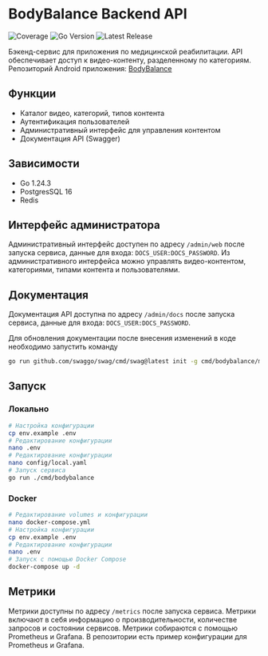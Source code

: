 # BodyBalance Backend API

![Coverage](https://img.shields.io/badge/Coverage-61.5%25-green)
![Go Version](https://img.shields.io/badge/Go-1.24.3-blue)
![Latest Release](https://img.shields.io/badge/Release-0.5.5-blue)

Бэкенд-сервис для приложения по медицинской реабилитации. API обеспечивает доступ к видео-контенту, разделенному по категориям.
Репозиторий Android приложения: [BodyBalance](https://github.com/DecardCain21/BodyBalance)
## Функции

- Каталог видео, категорий, типов контента
- Аутентификация пользователей
- Административный интерфейс для управления контентом
- Документация API (Swagger)

## Зависимости

- Go 1.24.3
- PostgresSQL 16
- Redis

## Интерфейс администратора
Административный интерфейс доступен по адресу `/admin/web` после запуска сервиса, данные для входа: `DOCS_USER:DOCS_PASSWORD`.
Из административного интерфейса можно управлять видео-контентом, категориями, типами контента и пользователями.

## Документация

Документация API доступна по адресу `/admin/docs` после запуска сервиса, данные для входа: `DOCS_USER:DOCS_PASSWORD`.

Для обновления документации после внесения изменений в коде необходимо запустить команду
```bash
go run github.com/swaggo/swag/cmd/swag@latest init -g cmd/bodybalance/main.go --output ./docs --parseDependency --parseInternal
```

## Запуск

### Локально

```bash
# Настройка конфигурации
cp env.example .env
# Редактирование конфигурации
nano .env
# Редактирование конфигурации
nano config/local.yaml
# Запуск сервиса
go run ./cmd/bodybalance
```

### Docker



```bash
# Редактирование volumes и конфигурации
nano docker-compose.yml
# Настройка конфигурации
cp env.example .env
# Редактирование конфигурации
nano .env
# Запуск с помощью Docker Compose
docker-compose up -d
```
## Метрики
Метрики доступны по адресу `/metrics` после запуска сервиса. 
Метрики включают в себя информацию о производительности, количестве запросов и состоянии сервисов.
Метрики собираются с помощью Prometheus и Grafana. В репозитории есть пример конфигурации для Prometheus и Grafana.